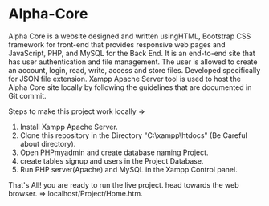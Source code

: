 # Alpha-Core
Alpha Core is a website designed and written usingHTML, Bootstrap CSS framework for front-end that provides responsive 
web pages and JavaScript, PHP, and MySQL for the Back End. It is an end-to-end site that has user authentication and file 
management. The user is allowed to create an account, login, read, write, access and store files. Developed specifically 
for JSON file extension. Xampp Apache Server tool is used to host the Alpha Core site locally by following the guidelines 
that are documented in Git commit. 


Steps to make this project work locally =>


1) Install Xampp Apache Server. 
2) Clone this repository in the Directory "C:\xampp\htdocs" (Be Careful about directory).
3) Open PHPmyadmin and create database naming Project.
4) create tables signup and users in the Project Database.
5) Run PHP server(Apache) and MySQL in the Xampp Control panel.

That's All! you are ready to run the live project.
head towards the web browser. => localhost/Project/Home.htm.
